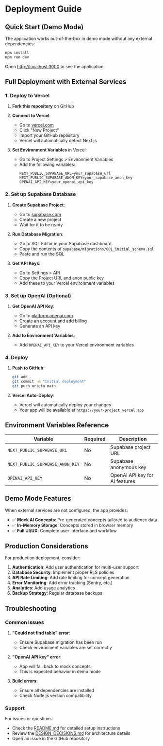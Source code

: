 # Deployment Guide

## Quick Start (Demo Mode)

The application works out-of-the-box in demo mode without any external dependencies:

```bash
npm install
npm run dev
```

Open [http://localhost:3000](http://localhost:3000) to see the application.

## Full Deployment with External Services

### 1. Deploy to Vercel

1. **Fork this repository** on GitHub
2. **Connect to Vercel**:
   - Go to [vercel.com](https://vercel.com)
   - Click "New Project"
   - Import your GitHub repository
   - Vercel will automatically detect Next.js

3. **Set Environment Variables** in Vercel:
   - Go to Project Settings > Environment Variables
   - Add the following variables:
     ```
     NEXT_PUBLIC_SUPABASE_URL=your_supabase_url
     NEXT_PUBLIC_SUPABASE_ANON_KEY=your_supabase_anon_key
     OPENAI_API_KEY=your_openai_api_key
     ```

### 2. Set up Supabase Database

1. **Create Supabase Project**:
   - Go to [supabase.com](https://supabase.com)
   - Create a new project
   - Wait for it to be ready

2. **Run Database Migration**:
   - Go to SQL Editor in your Supabase dashboard
   - Copy the contents of `supabase/migrations/001_initial_schema.sql`
   - Paste and run the SQL

3. **Get API Keys**:
   - Go to Settings > API
   - Copy the Project URL and anon public key
   - Add these to your Vercel environment variables

### 3. Set up OpenAI (Optional)

1. **Get OpenAI API Key**:
   - Go to [platform.openai.com](https://platform.openai.com)
   - Create an account and add billing
   - Generate an API key

2. **Add to Environment Variables**:
   - Add `OPENAI_API_KEY` to your Vercel environment variables

### 4. Deploy

1. **Push to GitHub**:
   ```bash
   git add .
   git commit -m "Initial deployment"
   git push origin main
   ```

2. **Vercel Auto-Deploy**:
   - Vercel will automatically deploy your changes
   - Your app will be available at `https://your-project.vercel.app`

## Environment Variables Reference

| Variable | Required | Description |
|----------|----------|-------------|
| `NEXT_PUBLIC_SUPABASE_URL` | No | Supabase project URL |
| `NEXT_PUBLIC_SUPABASE_ANON_KEY` | No | Supabase anonymous key |
| `OPENAI_API_KEY` | No | OpenAI API key for AI features |

## Demo Mode Features

When external services are not configured, the app provides:

- ✅ **Mock AI Concepts**: Pre-generated concepts tailored to audience data
- ✅ **In-Memory Storage**: Concepts stored in browser memory
- ✅ **Full UI/UX**: Complete user interface and workflow

## Production Considerations

For production deployment, consider:

1. **Authentication**: Add user authentication for multi-user support
2. **Database Security**: Implement proper RLS policies
3. **API Rate Limiting**: Add rate limiting for concept generation
4. **Error Monitoring**: Add error tracking (Sentry, etc.)
5. **Analytics**: Add usage analytics
6. **Backup Strategy**: Regular database backups

## Troubleshooting

### Common Issues

1. **"Could not find table" error**:
   - Ensure Supabase migration has been run
   - Check environment variables are set correctly

2. **"OpenAI API key" error**:
   - App will fall back to mock concepts
   - This is expected behavior in demo mode

3. **Build errors**:
   - Ensure all dependencies are installed
   - Check Node.js version compatibility

### Support

For issues or questions:
- Check the [README.md](README.md) for detailed setup instructions
- Review the [DESIGN_DECISIONS.md](DESIGN_DECISIONS.md) for architecture details
- Open an issue in the GitHub repository
